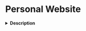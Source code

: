 # Personal Website

<details><summary><b>Description</b></summary>

**Keywords:**

This is a simple one-page website I developed at a short workshop at the Center for Engineering, Innovation, and Design at Yale University.
</details>
